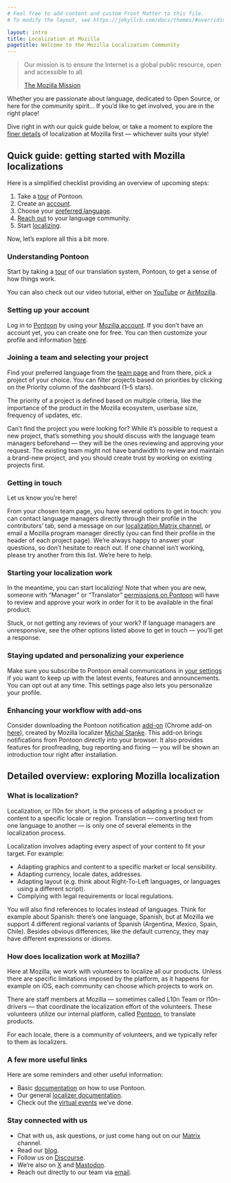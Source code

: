 ```yaml
---
# Feel free to add content and custom Front Matter to this file.
# To modify the layout, see https://jekyllrb.com/docs/themes/#overriding-theme-defaults

layout: intro
title: Localization at Mozilla
pagetitle: Welcome to the Mozilla Localization Community
---
```


> Our mission is to ensure the Internet is a global public resource, open and accessible to all.
> <div class="quote_link"><a href="http://www.mozilla.org/mission/">The Mozilla Mission</a></div>

Whether you are passionate about language, dedicated to Open Source, or here for the community spirit… If you’d like to get involved, you are in the right place!

Dive right in with our quick guide below, or take a moment to explore the [finer details](#detailed-overview-exploring-mozilla-localization) of localization at Mozilla first — whichever suits your style!

## Quick guide: getting started with Mozilla localizations

Here is a simplified checklist providing an overview of upcoming steps:
1. Take a [tour](#understanding-pontoon) of Pontoon.
2. Create an [account](#setting-up-your-account).
3. Choose your [preferred language](#joining-a-team-and-selecting-your-project).
4. [Reach out](#getting-in-touch) to your language community.
5. Start [localizing](#starting-your-localization-work).

Now, let’s explore all this a bit more.

### Understanding Pontoon

Start by taking a [tour](https://pontoon.mozilla.org/projects/tutorial/playground/) of our translation system, Pontoon, to get a sense of how things work.

You can also check out our video tutorial, either on [YouTube](https://www.youtube.com/live/FRpGe9MLbUA?t=18s) or [AirMozilla](https://mozilla.hosted.panopto.com/Panopto/Pages/Viewer.aspx?id=a70f8ef6-b191-4d96-8668-b1930158becf).

### Setting up your account

Log in to [Pontoon](https://pontoon.mozilla.org/) by using your [Mozilla account](https://www.mozilla.org/account/). If you don’t have an account yet, you can create one for free. You can then customize your profile and information [here](https://pontoon.mozilla.org/settings/).

### Joining a team and selecting your project

Find your preferred language from the [team page](https://pontoon.mozilla.org/teams/) and from there, pick a project of your choice. You can filter projects based on priorities by clicking on the Priority column of the dashboard (1–5 stars).

The priority of a project is defined based on multiple criteria, like the importance of the product in the Mozilla ecosystem, userbase size, frequency of updates, etc.

Can’t find the project you were looking for? While it’s possible to request a new project, that’s something you should discuss with the language team managers beforehand — they will be the ones reviewing and approving your request. The existing team might not have bandwidth to review and maintain a brand-new project, and you should create trust by working on existing projects first.

### Getting in touch

Let us know you’re here!

From your chosen team page, you have several options to get in touch: you can contact language managers directly through their profile in the contributors’ tab, send a message on our [localization Matrix channel](https://matrix.to/#/#l10n:mozilla.org), or email a Mozilla program manager directly (you can find their profile in the header of each project page). We’re always happy to answer your questions, so don’t hesitate to reach out. If one channel isn’t working, please try another from this list. We’re here to help.

### Starting your localization work

In the meantime, you can start localizing! Note that when you are new, someone with “Manager” or “Translator” [permissions on Pontoon](https://mozilla-l10n.github.io/localizer-documentation/tools/pontoon/users.html#user-roles) will have to review and approve your work in order for it to be available in the final product.

Stuck, or not getting any reviews of your work? If language managers are unresponsive, see the other options listed above to get in touch — you’ll get a response.

### Staying updated and personalizing your experience

Make sure you subscribe to Pontoon email communications in [your settings](https://pontoon.mozilla.org/settings/) if you want to keep up with the latest events, features and announcements. You can opt out at any time. This settings page also lets you personalize your profile.

### Enhancing your workflow with add-ons

Consider downloading the Pontoon notification [add-on](https://addons.mozilla.org/firefox/addon/pontoon-tools/) (Chrome add-on [here](https://chromewebstore.google.com/detail/pontoon-add-on/gnbfbnpjncpghhjmmhklfhcglbopagbb?hl=tr&utm_source=chrome-ntp-launcher&pli=1)), created by Mozilla localizer [Michal Stanke](https://pontoon.mozilla.org/contributors/mstanke/). This add-on brings notifications from Pontoon directly into your browser. It also provides features for proofreading, bug reporting and fixing — you will be shown an introduction tour right after installation.

## Detailed overview: exploring Mozilla localization

### What is localization?

Localization, or l10n for short, is the process of adapting a product or content to a specific locale or region. Translation — converting text from one language to another — is only one of several elements in the localization process.

Localization involves adapting every aspect of your content to fit your target. For example:
- Adapting graphics and content to a specific market or local sensibility.
- Adapting currency, locale dates, addresses.
- Adapting layout (e.g. think about Right-To-Left languages, or languages using a different script).
- Complying with legal requirements or local regulations.

You will also find references to locales instead of languages. Think for example about Spanish: there’s one language, Spanish, but at Mozilla we support 4 different regional variants of Spanish (Argentina, Mexico, Spain, Chile). Besides obvious differences, like the default currency, they may have different expressions or idioms.

### How does localization work at Mozilla?

Here at Mozilla, we work with volunteers to localize all our products. Unless there are specific limitations imposed by the platform, as it happens for example on iOS, each community can choose which projects to work on.

There are staff members at Mozilla — sometimes called L10n Team or l10n-drivers — that coordinate the localization effort of the volunteers. These volunteers utilize our internal platform, called [Pontoon](https://pontoon.mozilla.org/), to translate products.

For each locale, there is a community of volunteers, and we typically refer to them as localizers.

### A few more useful links

Here are some reminders and other useful information:
- Basic [documentation](https://mozilla-l10n.github.io/localizer-documentation/tools/pontoon/) on how to use Pontoon.
- Our general [localizer documentation](https://mozilla-l10n.github.io/localizer-documentation/).
- Check out the [virtual events](https://mozilla.hosted.panopto.com/Panopto/Pages/Sessions/List.aspx?folderID=0e65cd7b-1564-4b1c-9537-aff1000a5aa5) we’ve done.

### Stay connected with us

- Chat with us, ask questions, or just come hang out on our [Matrix](https://matrix.to/#/#l10n:mozilla.org) channel.
- Read our [blog](https://blog.mozilla.org/l10n/).
- Follow us on [Discourse](https://discourse.mozilla.org/c/l10n/).
- We’re also on [X](https://twitter.com/mozillal10n) and [Mastodon](https://mozilla.social/@localization).
- Reach out directly to our team via [email](mailto:team@pontoon.mozilla.com).
